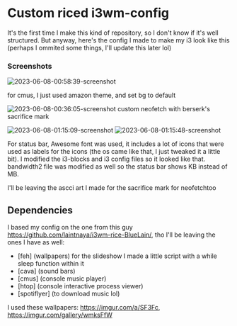 # Custom riced i3wm-config
It's the first time I make this kind of repository, so I don't know if it's well structured.
But anyway, here's the config I made to make my i3 look like this (perhaps I ommited some things, I'll update this later lol)


### Screenshots

![2023-06-08-00:58:39-screenshot](https://github.com/Nomka0/i3wm-config/assets/66049598/665de528-df37-445e-a9b0-2b039f5d409e)

for cmus, I just used amazon theme, and set bg to default

![2023-06-08-00:36:05-screenshot](https://github.com/Nomka0/i3wm-config/assets/66049598/b7e8950f-c29e-4ac5-a751-5c27f4f2e99a)
custom neofetch with berserk's sacrifice mark

![2023-06-08-01:15:09-screenshot](https://github.com/Nomka0/i3wm-config/assets/66049598/a33a4ba9-2282-412e-8057-c195a1b7af29)
![2023-06-08-01:15:48-screenshot](https://github.com/Nomka0/i3wm-config/assets/66049598/55bb19dc-2545-4d9c-ba51-e0486ec0fc57)


For status bar, Awesome font was used, it includes a lot of icons that were used as labels for the icons (the os came like that, I just tweaked it a little bit). I modified the i3-blocks and i3 config files so it looked like that. bandwidth2 file was modified as well so the status bar shows KB instead of MB.

I'll be leaving the ascci art I made for the sacrifice mark for neofetchtoo

## Dependencies
I based my config on the one from this guy https://github.com/laintnaya/i3wm-rice-BlueLain/, tho I'll be leaving the ones I have as well:
* [feh] (wallpapers) for the slideshow I made a little script with a while sleep function within it
* [cava] (sound bars)
* [cmus] (console music player)
* [htop] (console interactive process viewer)
* [spotiflyer] (to download music lol)

I used these wallpapers: https://imgur.com/a/SF3Fc, https://imgur.com/gallery/wmksFfW


